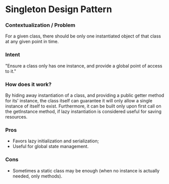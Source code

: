 # Singleton Design Pattern

### Contextualization / Problem

For a given class, there should be only one instantiated object of that class at any given point in time.

### Intent

"Ensure a class only has one instance, and provide a global point of access to it."

### How does it work?

By hiding away instantiation of a class, and providing a public getter method for its' instance, the class itself can guarantee it will only allow a single instance of itself to exist. Furthermore, it can be built only upon first call on the getInstance method, if lazy instantiation is considered useful for saving resources.

### Pros

- Favors lazy initialization and serialization;
- Useful for global state management.

### Cons

- Sometimes a static class may be enough (when no instance is actually needed, only methods).
